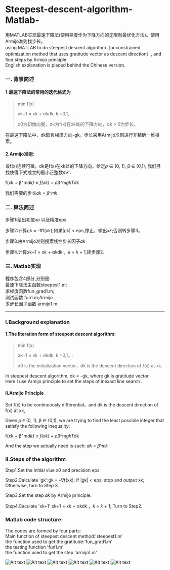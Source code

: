 # Steepest-descent-algorithm-Matlab-

用MATLAB实现最速下降法(使用梯度作为下降方向的无限制最优化方法)。使用Armijo准则找步长。<br>
using MATLAB to do steepest descent algorithm（unconstrained optimization method that uses gratitude vector as descent direction）, and find steps by Armijo principle.<br>
English explanation is placed behind the Chinese version.<br>
 

### 一. 背景简述

#### 1.最速下降法的常用的迭代格式为  

>min f(x) <br> 
>
>xk+1 = xk + αkdk, k =0,1,...  <br>
>
>x0为初始向量，dk为f(x)在xk处的下降方向，αk > 0为步长。<br>

在最速下降法中，dk取负梯度方向-gk。步长采用Armijo准则进行非精确一维搜索。<br>  

#### 2.Armijo准则:  

设f(x)连续可微，dk是f(x)在xk处的下降方向，给定𝜌 ∈ (0, 1), β ∈ (0,1), 我们寻找使得下式成立的最小正整数𝑚𝑘 :  <br>

f(xk + β^m*dk) ≤ f(xk) + ρ*β^m*gkT*dk  <br>

我们需要的步长𝛼𝑘 = 𝛽^𝑚𝑘   <br>


### 二. 算法简述  

步骤1:给出初值𝑥𝑜 以及精度eps  

步骤2:计算gk = -∇f(xk);如果|gk| < eps,停止，输出𝑥𝑘;否则转步骤3。 

步骤3.由Armijo准则搜索线性步长因子𝛼𝑘  

步骤4.计算xk+1 = xk + αkdk ，𝑘 = 𝑘 + 1,转步骤2.  


### 三. Matlab实现  

程序包含4部分,分别是:<br>
最速下降法主函数steepest1.m; <br>
求梯度函数fun_grad1.m; <br>
测试函数 fun1.m;Armijo <br>
求步长因子函数 armijo1.m<br>

----------------------------

### I.Background explanation

#### 1.The literation form of steepest descent algorithm:<br>

>min f(x)
>
>xk+1 = xk + αkdk, k =0,1,...
>
>x0 is the initialization vector，dk is the descent direction of f(x) at xk.<br>

In steepest descent algorithm, dk = -gk, where gk is gratitude vector. <br>
Here I use Armijo principle to set the steps of inexact line search .<br>

#### II.Armijo Principle

Set f(x) to be continuously differential，and dk is the descent direction of f(x) at xk,<br>

Given 𝜌 ∈ (0, 1), β ∈ (0,1), we are trying to find the least possible integer that satisfy the following inequality:<br>

f(xk + β^m*dk) ≤ f(xk) + ρ*β^m*gkT*dk <br>

And the step we actually need is such: 𝛼𝑘 = 𝛽^𝑚𝑘   <br>

### II.Steps of the algorithm<br>

Step1.Set the initial vlue x0 and precision eps<br>

Step2.Calculate 'gk':gk = -∇f(xk); If |gk| < eps, stop and output xk; Otherwise, turn to Step 3.

Step3.Set the step 𝛼𝑘 by Armijo principle.

Step4.Caculate 'xk+1':xk+1 = xk + αkdk ，𝑘 = 𝑘 + 1; Turn to Step2.

### Matlab code structure:

The codes are formed by four parts:<br>
Main function of steepest descent method:'steepest1.m' <br>
the function used to get the gratitude:'fun_grad1.m' <br>
the testing function 'fun1.m' <br>
the function used to get the step 'armijo1.m' <br>

![Alt text](https://github.com/liferjane/Steepest-descent-algorithm-Matlab-/blob/master/Screenshots/1.png) 
![Alt text](https://github.com/liferjane/Steepest-descent-algorithm-Matlab-/blob/master/Screenshots/2.png)
![Alt text](https://github.com/liferjane/Steepest-descent-algorithm-Matlab-/blob/master/Screenshots/3.png) 
![Alt text](https://github.com/liferjane/Steepest-descent-algorithm-Matlab-/blob/master/Screenshots/4.png) 
![Alt text](https://github.com/liferjane/Steepest-descent-algorithm-Matlab-/blob/master/Screenshots/5.png)
![Alt text](https://github.com/liferjane/Steepest-descent-algorithm-Matlab-/blob/master/Screenshots/6.png)




